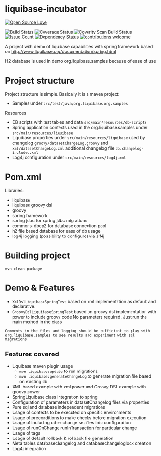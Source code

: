 # liquibase-incubator
[![Open Source Love](https://badges.frapsoft.com/os/v2/open-source.svg?v=103)](https://github.com/ellerbrock/open-source-badge/)    

[![Build Status](https://travis-ci.org/Iurii-Dziuban/liquibase-incubator.svg?branch=master)](https://travis-ci.org/Iurii-Dziuban/liquibase-incubator)
[![Coverage Status](https://coveralls.io/repos/github/Iurii-Dziuban/liquibase-incubator/badge.svg?branch=master)](https://coveralls.io/github/Iurii-Dziuban/liquibase-incubator?branch=master)
<a href="https://scan.coverity.com/projects/iurii-dziuban-liquibase-incubator">
  <img alt="Coverity Scan Build Status"
       src="https://scan.coverity.com/projects/9963/badge.svg"/>
</a>
[![Issue Count](https://codeclimate.com/github/Iurii-Dziuban/liquibase-incubator/badges/issue_count.svg)](https://codeclimate.com/github/Iurii-Dziuban/liquibase-incubator)
[![Dependency Status](https://www.versioneye.com/user/projects/57b8ae91fc18270041a9aa9c/badge.svg?style=flat-square)](https://www.versioneye.com/user/projects/57b8ae91fc18270041a9aa9c)
[![contributions welcome](https://img.shields.io/badge/contributions-welcome-brightgreen.svg?style=flat)](https://github.com/Iurii-Dziuban/liquibase-incubator/issues)

A project with demo of liquibase capabilities with spring framework based on http://www.liquibase.org/documentation/spring.html

H2 database is used in demo org.liquibase.samples because of ease of use

# Project structure
Project structure is simple. Basically it is a maven project:
- Samples under `src/test/java/org.liquibase.org.samples`

Resources
- DB scripts with test tables and data `src/main/resources/db-scripts`
- Spring application contexts used in the org.liquibase.samples under `src/main/resources/liquibase`
- Liquibase properties under `src/main/resources/liquibase` used by changelog `groovy/datasetChangeLog.groovy` and `xml/datasetChangeLog.xml` additional changelog file `db.changelog-included.xml`
- Log4j configuration under `src/main/resources/log4j.xml`

# Pom.xml
Libraries:
- liquibase
- liquibase groovy dsl
- groovy
- spring framework
- spring jdbc for spring jdbc migrations
- commons-dbcp2 for database connection pool
- h2 file based database for ease of db usage
- log4j logging (possibility to configure) via slf4j

# Building project
`mvn clean package`

# Demo & Features

- `XmlDslLiquibaseSpringTest` based on xml implementation as default and declarative.
- `GroovyDslLiquibaseSpringTest` based on groovy dsl implementation with power to include groovy code
No parameters required. Just run the main method in the class

`Comments in the files and logging should be sufficient to play with org.liquibase.samples to see results and experiment with sql migrations`

## Features covered
- Liquibase maven plugin usage
  - `mvn liquibase:update` to run migrations
  - `mvn liquibase:generateChangeLog` to generate migration file based on existing db
- XML based example with xml power and Groovy DSL example with groovy power
- SpringLiquibase class integration to spring
- Configuration of parameters in datasetChangelog files via properties
- Pure sql and database independent migrations
- Usage of contexts to be executed on specific environments
- Usage of preconditions to make checks before migration execution
- Usage of including other change set files into configuration
- Usage of runOnChange runInTransaction for particular change
- Usage of tags
- Usage of default rollback & rollback file generation
- Meta tables databasechangelog and databasechangeloglock creation
- Log4j integration
